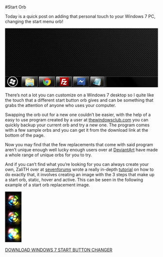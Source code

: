 #Start Orb

Today is a quick post on adding that personal touch to your Windows 7 PC, changing the start menu orb!

![start orb](/images/posts/start-orb.png)

There’s not a lot you can customize on a Windows 7 desktop so I quite like the touch that a different start button orb gives and can be something that grabs the attention of anyone who uses your computer.

Swapping the orb out for a new one couldn’t be easier, with the help of a easy to use program created by a user at [thewindowsclub.com](http://thewindowsclub.com) you can quickly backup your current orb and try a new one. The program comes with a few sample orbs and you can get it from the download link at the bottom of the page.

Now you may find that the few replacements  that come with said program aren’t unique enough well lucky enough users over at [DeviantArt](http://browse.deviantart.com/customization/?q=start%20orb&order=9&offset=0) have made a whole range of unique orbs for you to try.

And if you can’t find what you’re looking for you can always create your own,  ZaliTH over at [sevenforums](http://www.sevenforums.com/) wrote a really in-depth [tutorial](http://www.sevenforums.com/tutorials/73616-how-create-custom-start-orb-image.html) on how to do exactly that, it involves creating an image with the 3 steps that make up a start orb, static, hover and active. This can be seen in the following example of a start orb replacement image.

![start orb 2](/images/posts/VorbBounce.png)

[DOWNLOAD WINDOWS 7 START BUTTON CHANGER](http://www.thewindowsclub.com/windows-7-start-button-changer-released)